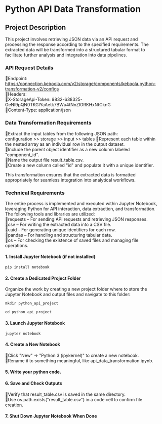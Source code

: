 # Python API Data Transformation
## Project Description
This project involves retrieving JSON data via an API request and processing the response according to the specified requirements. The extracted data will be transformed into a structured tabular format to facilitate further analysis and integration into data pipelines.


### API Request Details<br>
🔹Endpoint: https://connection.keboola.com/v2/storage/components/keboola.python-transformation-v2/configs<br>
🔹Headers:<br>
	🔹X-StorageApi-Token: 9832-638325-OeNl9pQN0TKGlYaAetk7BWu4tNnZIORKHxNtCknG<br>
	🔹Content-Type: application/json

### Data Transformation Requirements<br>
🔹Extract the input tables from the following JSON path:<br>
configuration >> storage >> input >> tables
🔹Represent each table within the nested array as an individual row in the output dataset.<br>
🔹Include the parent object identifier as a new column labeled "component_id".<br>
🔹Name the output file result_table.csv.<br>
🔹Create a new column called "id" and populate it with a unique identifier.

This transformation ensures that the extracted data is formatted appropriately for seamless integration into analytical workflows.

### Technical Requirements
The entire process is implemented and executed within Jupyter Notebook, leveraging Python for API interaction, data extraction, and transformation. The following tools and libraries are utilized:<br>
🔹requests – For sending API requests and retrieving JSON responses.<br>
🔹csv – For writing the extracted data into a CSV file.<br>
🔹uuid – For generating unique identifiers for each row.<br>
🔹pandas – For handling and structuring tabular data.<br>
🔹os – For checking the existence of saved files and managing file operations.

#### 1. Install Jupyter Notebook (if not installed)

```
pip install notebook
```
#### 2. Create a Dedicated Project Folder
Organize the work by creating a new project folder where to store the Jupyter Notebook and output files and navigate to this folder:
```
mkdir python_api_project
```
```
cd python_api_project
```
#### 3. Launch Jupyter Notebook
```
jupyter notebook
```
#### 4. Create a New Notebook<br>
🔹Click "New" → "Python 3 (ipykernel)" to create a new notebook.<br>
🔹Rename it to something meaningful, like api_data_transformation.ipynb.
#### 5. Write your python code.
#### 6. Save and Check Outputs<br>
🔹Verify that result_table.csv is saved in the same directory.<br>
🔹Use os.path.exists("result_table.csv") in a code cell to confirm file creation.
#### 7. Shut Down Jupyter Notebook When Done